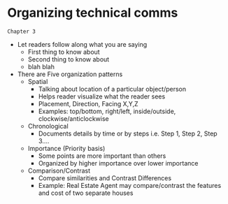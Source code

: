 # Organizing technical comms
`Chapter 3`

- Let readers follow along what you are saying
	- First thing to know about
	- Second thing to know about
	- blah blah
- There are Five organization patterns
	- Spatial 
		- Talking about location of a particular object/person
		- Helps reader visualize what the reader sees
		- Placement, Direction, Facing X,Y,Z
		- Examples: top/bottom, right/left, inside/outside, clockwise/anticlockwise
	- Chronological
		- Documents details by time or by steps i.e. Step 1, Step 2, Step 3....
	- Importance (Priority basis)
		- Some points are more important than others
		- Organized by higher importance over lower importance
	- Comparison/Contrast
		- Compare similarities and Contrast Differences
		- Example: Real Estate Agent may compare/contrast the features and cost of two separate  houses